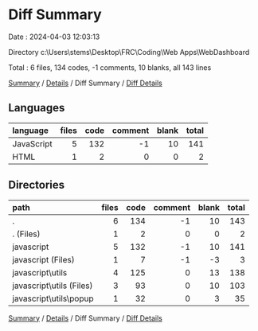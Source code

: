 # Diff Summary

Date : 2024-04-03 12:03:13

Directory c:\\Users\\stems\\Desktop\\FRC\\Coding\\Web Apps\\WebDashboard

Total : 6 files,  134 codes, -1 comments, 10 blanks, all 143 lines

[Summary](results.md) / [Details](details.md) / Diff Summary / [Diff Details](diff-details.md)

## Languages
| language | files | code | comment | blank | total |
| :--- | ---: | ---: | ---: | ---: | ---: |
| JavaScript | 5 | 132 | -1 | 10 | 141 |
| HTML | 1 | 2 | 0 | 0 | 2 |

## Directories
| path | files | code | comment | blank | total |
| :--- | ---: | ---: | ---: | ---: | ---: |
| . | 6 | 134 | -1 | 10 | 143 |
| . (Files) | 1 | 2 | 0 | 0 | 2 |
| javascript | 5 | 132 | -1 | 10 | 141 |
| javascript (Files) | 1 | 7 | -1 | -3 | 3 |
| javascript\\utils | 4 | 125 | 0 | 13 | 138 |
| javascript\\utils (Files) | 3 | 93 | 0 | 10 | 103 |
| javascript\\utils\\popup | 1 | 32 | 0 | 3 | 35 |

[Summary](results.md) / [Details](details.md) / Diff Summary / [Diff Details](diff-details.md)